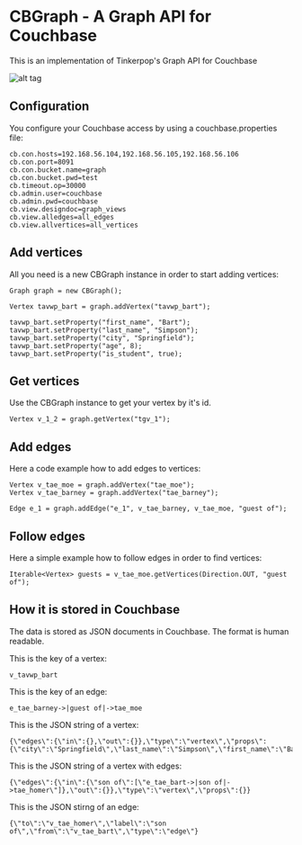 # CBGraph - A Graph API for Couchbase

This is an implementation of Tinkerpop's Graph API for Couchbase

![alt tag](https://raw.github.com/dmaier-couchbase/cb-graph-viz/master/screenshot.png)


## Configuration

You configure your Couchbase access by using a couchbase.properties file:

```
cb.con.hosts=192.168.56.104,192.168.56.105,192.168.56.106
cb.con.port=8091
cb.con.bucket.name=graph
cb.con.bucket.pwd=test
cb.timeout.op=30000
cb.admin.user=couchbase
cb.admin.pwd=couchbase
cb.view.designdoc=graph_views
cb.view.alledges=all_edges
cb.view.allvertices=all_vertices
```

## Add vertices

All you need is a new CBGraph instance in order to start adding vertices:

```
Graph graph = new CBGraph();

Vertex tavwp_bart = graph.addVertex("tavwp_bart");
        
tavwp_bart.setProperty("first_name", "Bart");
tavwp_bart.setProperty("last_name", "Simpson");
tavwp_bart.setProperty("city", "Springfield");
tavwp_bart.setProperty("age", 8);
tavwp_bart.setProperty("is_student", true);
```

## Get vertices

Use the CBGraph instance to get your vertex by it's id.

```
Vertex v_1_2 = graph.getVertex("tgv_1");
```

## Add edges

Here a code example how to add edges to vertices:

```
Vertex v_tae_moe = graph.addVertex("tae_moe");
Vertex v_tae_barney = graph.addVertex("tae_barney");
         
Edge e_1 = graph.addEdge("e_1", v_tae_barney, v_tae_moe, "guest of");
```
## Follow edges

Here a simple example how to follow edges in order to find vertices:

```
Iterable<Vertex> guests = v_tae_moe.getVertices(Direction.OUT, "guest of");
```


## How it is stored in Couchbase

The data is stored as JSON documents in Couchbase. The format is human readable.

This is the key of a vertex:

```
v_tavwp_bart
```

This is the key of an edge:

```
e_tae_barney->|guest of|->tae_moe
```

This is the JSON string of a vertex:

```
{\"edges\":{\"in\":{},\"out\":{}},\"type\":\"vertex\",\"props\":{\"city\":\"Springfield\",\"last_name\":\"Simpson\",\"first_name\":\"Bart\",\"is_student\":true,\"age\":8}}
```

This is the JSON string of a vertex with edges:

```
{\"edges\":{\"in\":{\"son of\":[\"e_tae_bart->|son of|->tae_homer\"]},\"out\":{}},\"type\":\"vertex\",\"props\":{}}
```

This is the JSON stirng of an edge:

```
{\"to\":\"v_tae_homer\",\"label\":\"son of\",\"from\":\"v_tae_bart\",\"type\":\"edge\"}
```

